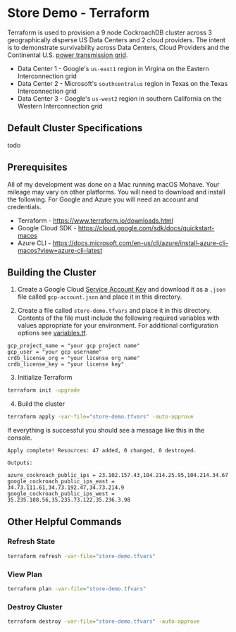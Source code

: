 # Store Demo - Terraform

Terraform is used to provision a 9 node CockroachDB cluster across 3 geographically disperse US Data Centers and 2 cloud providers.  The intent is to demonstrate survivability across Data Centers, Cloud Providers and the Continental U.S. [power transmission grid](https://en.wikipedia.org/wiki/Continental_U.S._power_transmission_grid).
* Data Center 1 - Google's `us-east1` region in Virgina on the Eastern Interconnection grid
* Data Center 2 - Microsoft's `southcentralus` region in Texas on the Texas Interconnection grid
* Data Center 3 - Google's `us-west2` region in southern California on the Western Interconnection grid

## Default Cluster Specifications
todo
 
## Prerequisites
All of my development was done on a Mac running macOS Mohave.  Your mileage may vary on other platforms.  You will need to download and install the following.  For Google and Azure you will need an account and credentials.
* Terraform - https://www.terraform.io/downloads.html
* Google Cloud SDK - https://cloud.google.com/sdk/docs/quickstart-macos
* Azure CLI - https://docs.microsoft.com/en-us/cli/azure/install-azure-cli-macos?view=azure-cli-latest

## Building the Cluster
1) Create a Google Cloud [Service Account Key](https://cloud.google.com/docs/authentication/getting-started) and download it as a `.json` file called `gcp-account.json` and place it in this directory.

2) Create a file called `store-demo.tfvars` and place it in this directory.  Contents of the file must include the following required variables with values appropriate for your environment.  For additional configuration options see [variables.tf](variables.tf).
```hcl-terraform
gcp_project_name = "your gcp project name"
gcp_user = "your gcp username"
crdb_license_org = "your license org name"
crdb_license_key = "your license key"
```
3) Initialize Terraform
```bash
terraform init -upgrade
```

4) Build the cluster
```bash
terraform apply -var-file="store-demo.tfvars" -auto-approve
```

If everything is successful you should see a message like this in the console.
```text
Apply complete! Resources: 47 added, 0 changed, 0 destroyed.

Outputs:

azure_cockroach_public_ips = 23.102.157.43,104.214.25.95,104.214.34.67
google_cockroach_public_ips_east = 34.73.111.61,34.73.192.47,34.73.214.9
google_cockroach_public_ips_west = 35.235.108.56,35.235.73.122,35.236.3.98
```

## Other Helpful Commands

### Refresh State
```bash
terraform refresh -var-file="store-demo.tfvars"
```

### View Plan
```bash
terraform plan -var-file="store-demo.tfvars"
```

### Destroy Cluster
```bash
terraform destroy -var-file="store-demo.tfvars" -auto-approve
```

